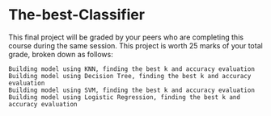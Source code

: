 # The-best-Classifier

This final project will be graded by your peers who are completing this course during the same session. This project is worth 25 marks of your total grade, broken down as follows:

    Building model using KNN, finding the best k and accuracy evaluation 
    Building model using Decision Tree, finding the best k and accuracy evaluation 
    Building model using SVM, finding the best k and accuracy evaluation 
    Building model using Logistic Regression, finding the best k and accuracy evaluation 
